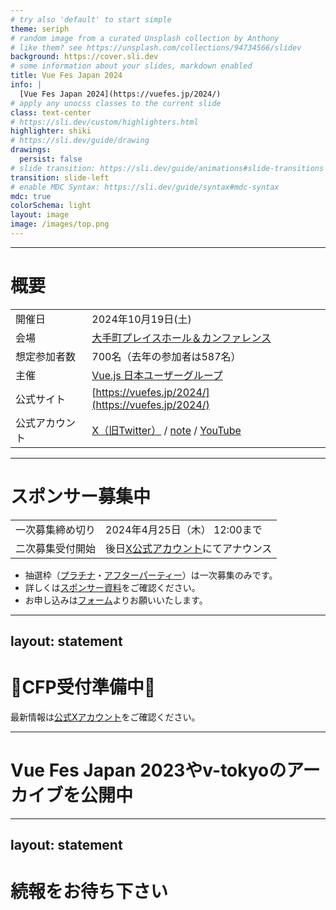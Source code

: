 ```yaml
---
# try also 'default' to start simple
theme: seriph
# random image from a curated Unsplash collection by Anthony
# like them? see https://unsplash.com/collections/94734566/slidev
background: https://cover.sli.dev
# some information about your slides, markdown enabled
title: Vue Fes Japan 2024
info: |
  [Vue Fes Japan 2024](https://vuefes.jp/2024/)
# apply any unocss classes to the current slide
class: text-center
# https://sli.dev/custom/highlighters.html
highlighter: shiki
# https://sli.dev/guide/drawing
drawings:
  persist: false
# slide transition: https://sli.dev/guide/animations#slide-transitions
transition: slide-left
# enable MDC Syntax: https://sli.dev/guide/syntax#mdc-syntax
mdc: true
colorSchema: light
layout: image
image: /images/top.png
---
```


---

# 概要

|  |  |
| --- | --- |
| 開催日 | 2024年10月19日(土) |
| 会場 | [大手町プレイスホール＆カンファレンス](https://otemachi-place-hc.jp/) |
| 想定参加者数 | 700名（去年の参加者は587名） |
| 主催 | [Vue.js 日本ユーザーグループ](https://vuejs-jp.org/) |
| 公式サイト | [https://vuefes.jp/2024/](https://vuefes.jp/2024/) |
| 公式アカウント | [X（旧Twitter）](https://twitter.com/vuefes) / [note](https://note.com/vuejs_jp/) / [YouTube](https://www.youtube.com/@Vuejs-bn2cg) |

---

# スポンサー募集中

|||
|---|---|
| 一次募集締め切り | <span v-mark="{ at: '0', color: 'red', type: 'underline' }">2024年4月25日（木） 12:00まで</span> |
| 二次募集受付開始 | 後日[X公式アカウント](https://twitter.com/vuefes)にてアナウンス |

- 抽選枠（[プラチナ](https://docs.google.com/presentation/d/1YXWqW55CKdt4czr8paarpdxqYz8NjSFRzrOQ-NnClKQ/edit#slide=id.g2c00197308b_0_774)・[アフターパーティー](https://docs.google.com/presentation/d/1YXWqW55CKdt4czr8paarpdxqYz8NjSFRzrOQ-NnClKQ/edit#slide=id.g2c00197308b_0_854)）は<span v-mark="{ at: '0', color: 'red', type: 'underline' }">一次募集のみ</span>です。
- 詳しくは[スポンサー資料](https://docs.google.com/presentation/d/1YXWqW55CKdt4czr8paarpdxqYz8NjSFRzrOQ-NnClKQ)をご確認ください。
- お申し込みは[フォーム](https://forms.gle/paxZqz55oXLE4Njn9)よりお願いいたします。

---
layout: statement
---

# 🚧CFP受付準備中🚧

最新情報は[公式Xアカウント](https://twitter.com/vuefes)をご確認ください。

---

# Vue Fes Japan 2023やv-tokyoのアーカイブを公開中

<div class="grid grid-cols-2 gap-4">
<div>
<Tweet id="1776082335408001216" />
</div>
<div>
<Tweet id="1777541900263903401" />
</div>
</div>

---
layout: statement
---

# 続報をお待ち下さい